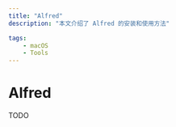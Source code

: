 ```yaml
---
title: "Alfred"
description: "本文介绍了 Alfred 的安装和使用方法"

tags:
    - macOS
    - Tools
---
```


# Alfred

TODO